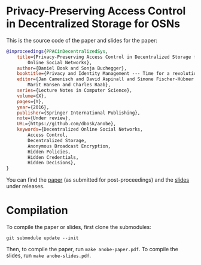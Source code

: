 Privacy-Preserving Access Control in Decentralized Storage for OSNs
===============================================================================

This is the source code of the paper and slides for the paper:
```bibtex
@inproceedings{PPACinDecentralizedSys,
    title={Privacy-Preserving Access Control in Decentralized Storage for 
        Online Social Networks},
    author={Daniel Bosk and Sonja Buchegger},
    booktitle={Privacy and Identity Management --- Time for a revolution?},
    editor={Jan Camenisch and David Aspinall and Simone Fischer-Hübner and
        Marit Hansen and Charles Raab},
    series={Lecture Notes in Computer Science},
    volume={X},
    pages={Y},
    year={2016},
    publisher={Springer International Publishing},
    note={Under review},
    URL={https://github.com/dbosk/anobe},
    keywords={Decentralized Online Social Networks,
        Access Control,
        Decentralized Storage,
        Anonymous Broadcast Encryption,
        Hidden Policies,
        Hidden Credentials,
        Hidden Decisions},
}
```

You can find the [paper][1] (as submitted for post-proceedings) and the 
[slides][2] under releases.

[1]: https://github.com/dbosk/anobe/releases/download/v0.1/anobe-paper.pdf
[2]: https://github.com/dbosk/anobe/releases/download/v0.1/anobe-slides.pdf


Compilation
===============================================================================

To compile the paper or slides, first clone the submodules:
```
git submodule update --init
```
Then, to compile the paper, run `make anobe-paper.pdf`.  To compile the slides, 
run `make anobe-slides.pdf`.
